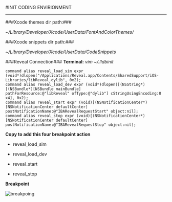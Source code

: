 #INIT CODING ENVIRIONMENT

___

###Xcode themes dir path:###


*~/Library/Developer/Xcode/UserData/FontAndColorThemes/*



###Xcode snippets dir path:###


*~/Library/Developer/Xcode/UserData/CodeSnippets*




###Reveal Connection###
**Terminal:**
*vim ~/.lldbinit*


```
command alias reveal_load_sim expr (void*)dlopen("/Applications/Reveal.app/Contents/SharedSupport/iOS-Libraries/libReveal.dylib", 0x2);
command alias reveal_load_dev expr (void*)dlopen([(NSString*)[(NSBundle*)[NSBundle mainBundle]               pathForResource:@"libReveal" ofType:@"dylib"] cStringUsingEncoding:0    x4], 0x2);
command alias reveal_start expr (void)[(NSNotificationCenter*)[NSNotificationCenter defaultCenter]           postNotificationName:@"IBARevealRequestStart" object:nil];
command alias reveal_stop expr (void)[(NSNotificationCenter*)[NSNotificationCenter defaultCenter]            postNotificationName:@"IBARevealRequestStop" object:nil];

```

**Copy to add this four breakpoint action**

* reveal_load_sim 

* reveal_load_dev 

* reveal_start 

* reveal_stop


**Breakpoint**

![breakpoing](http://git.devzeng.com/images/reveal_integrating/reveal_load_sim.png)